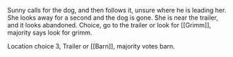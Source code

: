 Sunny calls for the dog, and then follows it, unsure where he is leading her. She looks away for a second and the dog is gone. She is near the trailer, and it looks abandoned. Choice, go to the trailer or look for [[Grimm]], majority says look for grimm.

Location choice 3, Trailer or [[Barn]], majority votes barn.